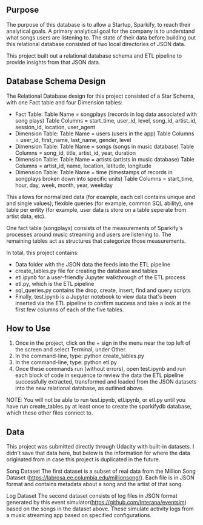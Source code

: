 
## Purpose
The purpose of this database is to allow a Startup, Sparkify, to reach their analytical goals. A primary analytical goal for the company is to understand what songs users are listening to. The state of their data before building out this relational database consisted of two local directories of JSON data. 

This project built out a relational database schema and ETL pipeline to provide insights from that JSON data.


## Database Schema Design
The Relational Database design for this project consisted of a Star Schema, with one Fact table and four Dimension tables:
* Fact Table: Table Name = songplays (records in log data associated with song plays) Table Columns = start_time, user_id, level, song_id, artist_id, session_id, location, user_agent
* Dimension Table: Table Name = users (users in the app) Table Columns = user_id, first_name, last_name, gender, level
* Dimension Table: Table Name = songs (songs in music database) Table Columns = song_id, title, artist_id, year, duration
* Dimension Table: Table Name = artists (artists in music database) Table Columns = artist_id, name, location, latitude, longitude
* Dimension Table: Table Name = time (timestamps of records in songplays broken down into specific units) Table Columns = start_time, hour, day, week, month, year, weekday

This allows for normalized data (for example, each cell contains unique and and single values), flexible queries (for example, common SQL ability), one table per entity (for example, user data is store on a table seperate from artist data, etc).

One fact table (songplays) consists of the measurements of Sparkify's processes around music streaming and users are listening to. The remaining tables act as structures that categorize those measurements.


In total, this project contains:
* Data folder with the JSON data the feeds into the ETL pipeline
* create_tables.py file for creating the database and tables
* etl.ipynb for a user-friendly Jupyter walkthrough of the ETL process
* etl.py, which is the ETL pipeline
* sql_queries.py contains the drop, create, insert, find and query scripts
* Finally, test.ipynb is a Jupyter notebook to view data that's been inserted via the ETL pipeline to confirm success and take a look at the first few columns of each of the five tables.


## How to Use
1. Once in the project, click on the + sign in the menu near the top left of the screen and select Terminal, under Other.
2. In the command-line, type: python create_tables.py
3. In the command-line, type: python etl.py
4. Once these commands run (without errors), open test.ipynb and run each block of code in sequence to review the data the ETL pipeline successfully extracted, transformed and loaded from the JSON datasets into the new relational database, as outlined above.

NOTE: You will not be able to run test.ipynb, etl.ipynb, or etl.py until you have run create_tables.py at least once to create the sparkifydb database, which these other files connect to.


## Data
This project was submitted directly through Udacity with built-in datasets. I didn't save that data here, but below is the information for where the data originated from in case this project is duplicated in the future.

Song Dataset
The first dataset is a subset of real data from the Million Song Dataset (https://labrosa.ee.columbia.edu/millionsong/). Each file is in JSON format and contains metadata about a song and the artist of that song.

Log Dataset
The second dataset consists of log files in JSON format generated by this event simulator(https://github.com/Interana/eventsim) based on the songs in the dataset above. These simulate activity logs from a music streaming app based on specified configurations.
